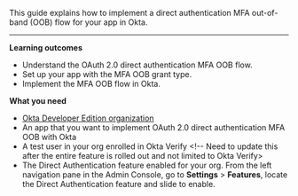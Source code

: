 <ApiLifecycle access="ea" />
<ApiLifecycle access="ie" />

This guide explains how to implement a direct authentication MFA out-of-band (OOB) flow for your app in Okta.

---

**Learning outcomes**

* Understand the OAuth 2.0 direct authentication MFA OOB flow.
* Set up your app with the MFA OOB grant type.
* Implement the MFA OOB flow in Okta.

**What you need**

* [Okta Developer Edition organization](https://developer.okta.com/signup)
* An app that you want to implement OAuth 2.0 direct authentication MFA OOB with Okta
* A test user in your org enrolled in Okta Verify <!-- Need to update this after the entire feature is rolled out and not limited to Okta Verify>
* The Direct Authentication feature enabled for your org. From the left navigation pane in the Admin Console, go to **Settings** > **Features**, locate the Direct Authentication feature and slide to enable.

<ApiAmProdWarning />

